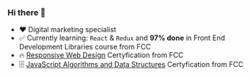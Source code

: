 ### Hi there 👋

- ♥️ Digital marketing specialist
- ✅ Currently learning: `React` & `Redux` and **97% done** in Front End Development Libraries course from FCC
- 🔥 [Responsive Web Design](https://www.freecodecamp.org/certification/shlendakh/responsive-web-design) Certyfication from FCC
- 🗄️ [JavaScript Algorithms and Data Structures](https://www.freecodecamp.org/certification/shlendakh/javascript-algorithms-and-data-structures) Certyfication from FCC

<!--
**shlendakh/shlendakh** is a ✨ _special_ ✨ repository because its `README.md` (this file) appears on your GitHub profile.

Here are some ideas to get you started:

- 🔭 I’m currently working on ...
- 🌱 I’m currently learning ...
- 👯 I’m looking to collaborate on ...
- 🤔 I’m looking for help with ...
- 💬 Ask me about ...
- 📫 How to reach me: ...
- 😄 Pronouns: ...
- ⚡ Fun fact: ...
-->
